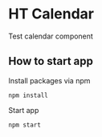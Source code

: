 HT Calendar
====
Test calendar component


How to start app
----
Install packages via npm
```
npm install
```
Start app
```
npm start
```